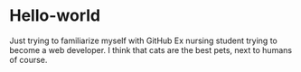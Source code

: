 # Hello-world
Just trying to familiarize myself with GitHub 
Ex nursing student trying to become a web developer. I think that cats are the best pets, next to humans of course.
